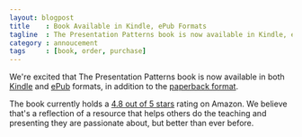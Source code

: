 ```yaml
---
layout: blogpost
title    : Book Available in Kindle, ePub Formats
tagline  : The Presentation Patterns book is now available in Kindle, ePub, and paperback formats.
category : annoucement
tags     : [book, order, purchase]
---
```

We're excited that The Presentation Patterns book is now available in both [Kindle](http://www.amazon.com/Presentation-Patterns-Techniques-Presentations-ebook/dp/B0093J9K14/ref=tmm_kin_title_0) and [ePub](http://www.informit.com/store/presentation-patterns-techniques-for-crafting-better-9780321820808) formats, in addition to the [paperback format](http://www.amazon.com/Presentation-Patterns-Information-Alchemy-Presentations/dp/0321820800/ref=sr_1_2?s=books&ie=UTF8&qid=1326465927&sr=1-2).

The book currently holds a [4.8 out of 5 stars](http://www.amazon.com/Presentation-Patterns-Techniques-Presentations-ebook/dp/B0093J9K14/ref=tmm_kin_title_0) rating on Amazon. We believe that's a reflection of a resource that helps others do the teaching and presenting they are passionate about, but better than ever before.

